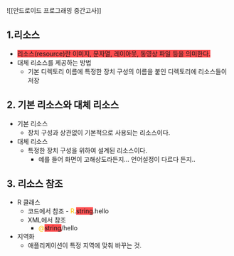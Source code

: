 ![[안드로이드 프로그래밍 중간고사]]

## 1.리소스
- <span style="background:#ff4d4f">리소스(resource)란 이미지, 문자열, 레이아웃, 동영상 파일 등을 의미한다.</span>
- 대체 리소스를 제공하는 방법
	- 기본 디렉토리 이름에 특정한 장치 구성의 이름을 붙인 디렉토리에 리소스들이 저장

## 2. 기본 리소스와 대체 리소스
- 기본 리소스
	- 장치 구성과 상관없이 기본적으로 사용되는 리소스이다.
- 대체 리소스
	- 특정한 장치 구성을 위하여 설계된 리소스이다.
		- 예를 들어 화면이 고해상도라든지... 언어설정이 다르다 든지..

## 3. 리소스 참조
- R 클래스
	- 코드에서 참조
		-<font color="#ffc000"> R</font>.<span style="background:#ff4d4f">string</span>.hello
	- XML에서 참조
		- <font color="#ffc000">@</font><span style="background:#ff4d4f">string</span>/hello
- 지역화
	- 애플리케이션이 특정 지역에 맞춰 바꾸는 것.